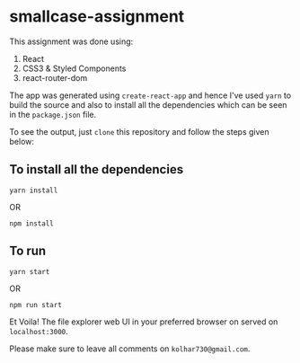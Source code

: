 # smallcase-assignment

This assignment was done using:

1. React
2. CSS3 & Styled Components
3. react-router-dom

The app was generated using ```create-react-app``` and hence I've used ```yarn``` to build the source and also to install all the dependencies which can be seen in the ```package.json``` file.

To see the output, just ```clone``` this repository and follow the steps given below:

## To install all the dependencies

```text
yarn install
```

OR

```text
npm install
```

## To run

```text
yarn start
```

OR

```text
npm run start
```

Et Voila! The file explorer web UI in your preferred browser on served on ```localhost:3000```.

Please make sure to leave all comments on ```kolhar730@gmail.com```.